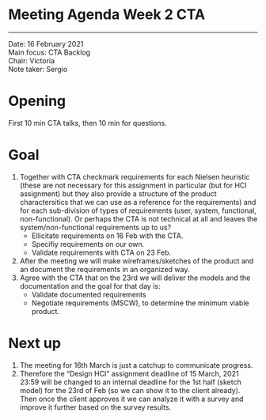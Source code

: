 # Meeting Agenda Week 2 CTA
---

Date:           16 February 2021\
Main focus:     CTA Backlog\
Chair:          Victoria\
Note taker:     Sergio

# Opening
First 10 min CTA talks, then 10 min for questions.

# Goal
1.	Together with CTA checkmark requirements for each Nielsen heuristic (these are not necessary for this assignment in particular (but for HCI assignment) but they also provide a structure of the product charactersitics that we can use as a reference for the requirements) and for each sub-division of types of requirements (user, system, functional, non-functional). Or perhaps the CTA is not technical at all and leaves the system/non-functional requirements up to us?
    * Ellicitate requirements on 16 Feb with the CTA.
    * Specifiy requirements on our own.
    * Validate requirements with CTA on 23 Feb.
2.	After the meeting we will make wireframes/sketches of the product and an document the requirements in an organized way.
3.	Agree with the CTA that on the 23rd we will deliver the models and the documentation and the goal for that day is:
    * Validate documented requirements
    * Negotiate requirements (MSCW), to determine the minimum viable product.

# Next up
1. The meeting for 16th March is just a catchup to communicate progress.
2. Therefore the “Design HCI” assignment deadline of 15 March, 2021 23:59 will be changed to an internal deadline for the 1st half (sketch model) for the 23rd of Feb (so we can show it to the client already). Then once the client approves it we can analyze it with a survey and improve it further based on the survey results.


